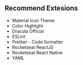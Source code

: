 ## Recommend Extesions

- Material Icon Theme
- Color Highlight
- Dracula Official
- ESLint
- Prettier - Code formatter
- Rocketseat ReactJS
- Rocketseat React Native
- YAML
